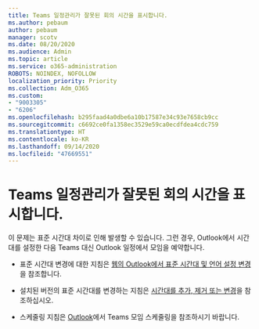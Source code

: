 ```yaml
---
title: Teams 일정관리가 잘못된 회의 시간을 표시합니다.
ms.author: pebaum
author: pebaum
manager: scotv
ms.date: 08/20/2020
ms.audience: Admin
ms.topic: article
ms.service: o365-administration
ROBOTS: NOINDEX, NOFOLLOW
localization_priority: Priority
ms.collection: Adm_O365
ms.custom:
- "9003305"
- "6206"
ms.openlocfilehash: b295faad4a0dbe6a10b17587e34c93e7658cb9cc
ms.sourcegitcommit: c6692ce0fa1358ec3529e59ca0ecdfdea4cdc759
ms.translationtype: HT
ms.contentlocale: ko-KR
ms.lasthandoff: 09/14/2020
ms.locfileid: "47669551"
---
```

# <a name="teams-calendar-shows-incorrect-meeting-times"></a>Teams 일정관리가 잘못된 회의 시간을 표시합니다.

이 문제는 표준 시간대 차이로 인해 발생할 수 있습니다. 그런 경우, Outlook에서 시간대를 설정한 다음 Teams 대신 Outlook 일정에서 모임을 예약합니다.

- 표준 시간대 변경에 대한 지침은 [웹의 Outlook에서 표준 시간대 및 언어 설정 변경](https://support.microsoft.com/office/change-the-time-zone-and-language-settings-in-outlook-on-the-web-65239869-12e7-4a9d-bca1-76b0ad7ce273)을 참조합니다. 

- 설치된 버전의 표준 시간대를 변경하는 지침은 [시간대를 추가, 제거 또는 변경](https://support.microsoft.com/office/add-remove-or-change-time-zones-5ab3e10e-5a6c-46af-ab48-156fedf70c04)을 참조하십시오.
- 스케줄링 지침은 [Outlook](https://support.microsoft.com/office/schedule-a-teams-meeting-from-outlook-883cc15c-580f-441a-92ea-0992c00a9b0f)에서 Teams 모임 스케줄링을 참조하시기 바랍니다.